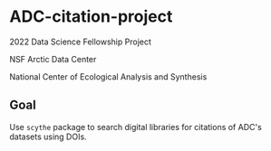 # ADC-citation-project
2022 Data Science Fellowship Project

NSF Arctic Data Center 

National Center of Ecological Analysis and Synthesis

## Goal
Use `scythe` package to search digital libraries for citations of ADC's datasets using DOIs.
